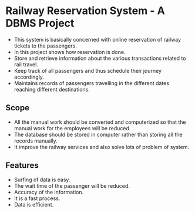 # Railway Reservation System - A DBMS Project

- This system is basically concerned with online reservation of railway tickets to the passengers.
- In this project shows how reservation is done. 
- Store and retrieve information about the various transactions related to rail travel.
- Keep track of all passengers and thus schedule their journey accordingly.
- Maintains records of passengers travelling in the different dates reaching different destinations.
  
## Scope 

- All the manual work should be converted and computerized so that the manual work for the employees will be reduced.
- The database should be stored in computer rather than storing all the records manually.
- It improve the railway services and also solve lots of problem of system. 

## Features

- Surfing of data is easy.
- The wait time of the passenger will be reduced.
- Accuracy of the information.
- It is a fast process.
- Data is efficient.
